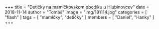 +++
title = "Detičky na mamičkovskom obedíku u Hlubinovcov"
date = 2018-11-14
author = "Tomáš"
image = "img/181114.jpg"
categories = [ "flash" ]
tags = [ "mamičky", "detičky" ]
members = [ "Daniel", "Hanky" ]
+++

